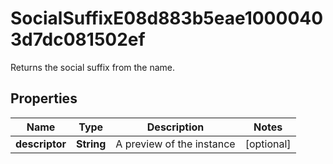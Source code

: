 

# SocialSuffixE08d883b5eae10000403d7dc081502ef

Returns the social suffix from the name.

## Properties

| Name | Type | Description | Notes |
|------------ | ------------- | ------------- | -------------|
|**descriptor** | **String** | A preview of the instance |  [optional] |



